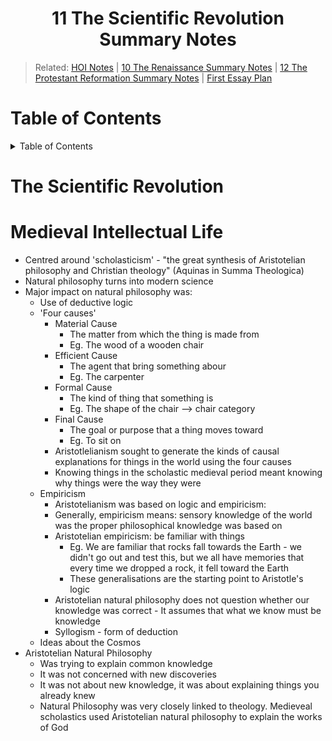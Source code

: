 <h1 align="center"><b> 11 The Scientific Revolution Summary Notes </b></h1>

> Related: [HOI Notes](/tcfs-notes/HOI/README.md) | [10 The Renaissance Summary Notes](hoi-10-summary-notes.md) | [12 The Protestant Reformation Summary Notes](hoi-12-summary-notes.md) | [First Essay Plan](hoi-first-essay-plan.md)

<h1> Table of Contents </h1>
<details>
<summary>Table of Contents</summary>

- [The Scientific Revolution](#the-scientific-revolution)
- [Medieval Intellectual Life](#medieval-intellectual-life)
</details>

# The Scientific Revolution

# Medieval Intellectual Life
* Centred around 'scholasticism' - "the great synthesis of Aristotelian philosophy and Christian theology" (Aquinas in Summa Theologica) 
* Natural philosophy turns into modern science 
* Major impact on natural philosophy was: 
  * Use of deductive logic 
  * 'Four causes' 
    * Material Cause 
      * The matter from which the thing is made from 
      * Eg. The wood of a wooden chair 
    * Efficient Cause 
      * The agent that bring something abour 
      * Eg. The carpenter 
    * Formal Cause 
      * The kind of thing that something is 
      * Eg. The shape of the chair --> chair category 
    * Final Cause 
      * The goal or purpose that a thing moves toward 
      * Eg. To sit on 
    * Aristotlelianism sought to generate the kinds of causal explanations for things in the world using the four causes 
    * Knowing things in the scholastic medieval period meant knowing why things were the way they were 
  * Empiricism 
    * Aristotelianism was based on logic and empiricism:  
    * Generally, empiricism means: sensory knowledge of the world was the proper philosophical knowledge was based on 
    * Aristotelian empiricism: be familiar with things 
      * Eg. We are familiar that rocks fall towards the Earth - we didn't go out and test this, but we all have memories that every time we dropped a rock, it fell toward the Earth 
      * These generalisations are the starting point to Aristotle's logic 
    * Aristotelian natural philosophy does not question whether our knowledge was correct - It assumes that what we know must be knowledge 
    * Syllogism - form of deduction 
  * Ideas about the Cosmos 
* Aristotelian Natural Philosophy 
  * Was trying to explain common knowledge 
  * It was not concerned with new discoveries 
  * It was not about new knowledge, it was about explaining things you already knew 
  * Natural Philosophy was very closely linked to theology. Medieveal scholastics used Aristotelian natural philosophy to explain the works of God 